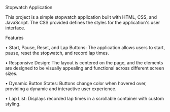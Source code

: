 Stopwatch Application

This project is a simple stopwatch application built with HTML, CSS, and JavaScript. The CSS provided defines the styles for the application's user interface.

Features

•	Start, Pause, Reset, and Lap Buttons: The application allows users to start, pause, reset the stopwatch, and record lap times.

•	Responsive Design: The layout is centered on the page, and the elements are designed to be visually appealing and functional across different screen sizes.

•	Dynamic Button States: Buttons change color when hovered over, providing a dynamic and interactive user experience.

•	Lap List: Displays recorded lap times in a scrollable container with custom styling.
